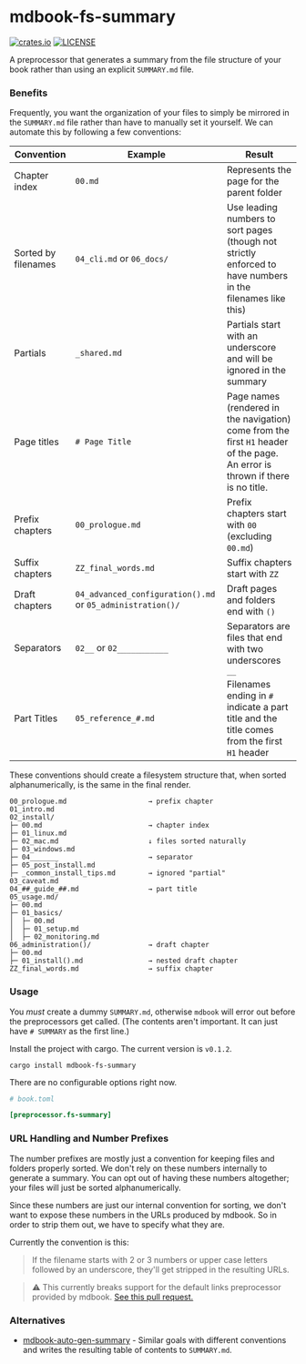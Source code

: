 # mdbook-fs-summary

[![crates.io](https://img.shields.io/crates/v/mdbook-fs-summary.svg)](https://crates.io/crates/mdbook-fs-summary)
[![LICENSE](https://img.shields.io/github/license/elmdash/mdbook-fs-summary.svg)](LICENSE)

A preprocessor that generates a summary from the file structure of your book rather than using an explicit `SUMMARY.md` file.

### Benefits

Frequently, you want the organization of your files to simply be mirrored in the `SUMMARY.md` file rather than have to manually set it yourself. We can automate this by following a few conventions:

| Convention          | Example                                                    | Result                                                       |
| ------------------- | ---------------------------------------------------------- | ------------------------------------------------------------ |
| Chapter index       | `00.md`                                                    | Represents the page for the parent folder                    |
| Sorted by filenames | `04_cli.md` or `06_docs/`                                  | Use leading numbers to sort pages (though not strictly enforced to have numbers in the filenames like this) |
| Partials            | `_shared.md`                                               | Partials start with an underscore and will be ignored in the summary |
| Page titles         | `# Page Title`                                             | Page names (rendered in the navigation) come from the first `H1` header of the page. An error is thrown if there is no title. |
| Prefix chapters     | `00_prologue.md`                                           | Prefix chapters start with `00` (excluding `00.md`)          |
| Suffix chapters     | `ZZ_final_words.md`                                        | Suffix chapters start with `ZZ`                              |
| Draft chapters      | `04_advanced_configuration().md` or `05_administration()/` | Draft pages and folders end with `()`                        |
| Separators          | `02__` or `02___________`                                  | Separators are files that end with two underscores `__`      |
| Part Titles         | `05_reference_#.md`                                        | Filenames ending in `#` indicate a part title and the title comes from the first `H1` header |

These conventions should create a filesystem structure that, when sorted alphanumerically, is the same in the final render.

```
00_prologue.md                    → prefix chapter
01_intro.md
02_install/
├─ 00.md                          → chapter index 
├─ 01_linux.md
├─ 02_mac.md                      ↓ files sorted naturally
├─ 03_windows.md
├─ 04_______                      → separator
├─ 05_post_install.md
├─ _common_install_tips.md        → ignored "partial"
03_caveat.md
04_##_guide_##.md                 → part title 
05_usage.md/
├─ 00.md
├─ 01_basics/
│  ├─ 00.md
│  ├─ 01_setup.md
│  ├─ 02_monitoring.md
06_administration()/              → draft chapter
├─ 00.md
├─ 01_install().md                → nested draft chapter
ZZ_final_words.md                 → suffix chapter
```

### Usage

You _must_ create a dummy `SUMMARY.md`, otherwise `mdbook` will error out before the preprocessors get called. (The contents aren't important. It can just have `# SUMMARY` as the first line.)

Install the project with cargo. The current version is <code>v<span id="version">0.1.2</span></code>.

```
cargo install mdbook-fs-summary
```

There are no configurable options right now.

```toml
# book.toml

[preprocessor.fs-summary]
```

### URL Handling and Number Prefixes

The number prefixes are mostly just a convention for keeping files and folders properly sorted. We don't rely on these numbers internally to generate a summary. You can opt out of having these numbers altogether; your files will just be sorted alphanumerically. 

Since these numbers are just our internal convention for sorting, we don't want to expose these numbers in the URLs produced by mdbook. So in order to strip them out, we have to specify what they are. 

Currently the convention is this: 

> If the filename starts with 2 or 3 numbers or upper case letters followed by an underscore, they'll get stripped in the resulting URLs. 

> ⚠️ This currently breaks support for the default links preprocessor provided by mdbook. [See this pull request.](https://github.com/rust-lang/mdBook/pull/1716)

### Alternatives

* [mdbook-auto-gen-summary](https://crates.io/crates/mdbook-auto-gen-summary) - Similar goals with different conventions and writes the resulting table of contents to `SUMMARY.md`. 
